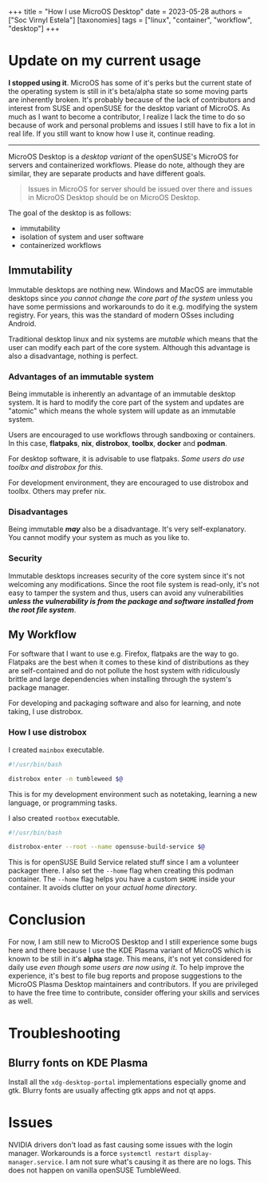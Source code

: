 +++
title = "How I use MicroOS Desktop"
date = 2023-05-28
authors = ["Soc Virnyl Estela"]
[taxonomies]
tags = ["linux", "container", "workflow", "desktop"]
+++

# Update on my current usage

**I stopped using it**. MicroOS has some of it's perks but the current state of the operating system is still in it's beta/alpha state
so some moving parts are inherently broken. It's probably because of the lack of contributors and interest from SUSE and openSUSE
for the desktop variant of MicroOS. As much as I want to become a contributor, I realize I lack the time to do so because
of work and personal problems and issues I still have to fix a lot in real life. If you still want to know how I use it, continue reading.

---

MicroOS Desktop is a _desktop variant_ of the openSUSE's MicroOS for servers and containerized workflows. Please do note, although they are
similar, they are separate products and have different goals. 

> Issues in MicroOS for server should be issued over there and issues in MicroOS Desktop
should be on MicroOS Desktop.

The goal of the desktop is as follows:

- immutability
- isolation of system and user software
- containerized workflows

## Immutability

Immutable desktops are nothing new. Windows and MacOS are immutable desktops since _you cannot
change the core part of the system_ unless you have some permissions and workarounds to do it e.g.
modifying the system registry. For years, this was the standard of modern OSses including Android.

Traditional desktop linux and nix systems are *mutable* which means that the user can modify
each part of the core system. Although this advantage is also a disadvantage, nothing is perfect.

### Advantages of an immutable system

Being immutable is inherently an advantage of an immutable desktop system. It is hard to
modify the core part of the system and updates are "atomic" which means the whole system
will update as an immutable system. 

Users are encouraged to use workflows through sandboxing or containers. In this case, **flatpaks**,
**nix**, **distrobox**, **toolbx**, **docker** and **podman**.

For desktop software, it is advisable to use flatpaks. _Some users do use toolbx and distrobox for this_.

For development environment, they are encouraged to use distrobox and toolbx. Others may prefer nix.

### Disadvantages

Being immutable ***may*** also be a disadvantage. It's very self-explanatory. You cannot modify
your system as much as you like to.

### Security

Immutable desktops increases security of the core system since it's not welcoming any modifications.
Since the root file system is read-only, it's not easy to tamper the system and thus, users
can avoid any vulnerabilities ***unless the vulnerability is from the package and software installed 
from the root file system***.

## My Workflow

For software that I want to use e.g. Firefox, flatpaks are the way to go. Flatpaks are the best
when it comes to these kind of distributions as they are self-contained and do not pollute
the host system with ridiculously brittle and large dependencies when installing through
the system's package manager.

For developing and packaging software and also for learning, and note taking, I use distrobox.

### How I use distrobox

I created `mainbox` executable.

```bash
#!/usr/bin/bash

distrobox enter -n tumbleweed $@
```

This is for my development environment such as notetaking, learning a new language, or programming tasks.

I also created `rootbox` executable.

```bash
#!/usr/bin/bash

distrobox-enter --root --name opensuse-build-service $@
```

This is for openSUSE Build Service related stuff since I am a volunteer packager there. I also set
the `--home` flag when creating this podman container. The `--home` flag helps you have a custom
`$HOME` inside your container. It avoids clutter on your *actual home directory*.

# Conclusion

For now, I am still new to MicroOS Desktop and I still experience some bugs here and there because
I use the KDE Plasma variant of MicroOS which is known to be still in it's **alpha** stage. This
means, it's not yet considered for daily use _even though some users are now using it_. To help
improve the experience, it's best to file bug reports and propose suggestions to the MicroOS
Plasma Desktop maintainers and contributors. If you are privileged to have the free time to
contribute, consider offering your skills and services as well.

# Troubleshooting

## Blurry fonts on KDE Plasma

Install all the `xdg-desktop-portal` implementations especially gnome and gtk. Blurry fonts are usually affecting
gtk apps and not qt apps.

# Issues

NVIDIA drivers don't load as fast causing some issues with the login manager. Workarounds is a force `systemctl restart display-manager.service`.
I am not sure what's causing it as there are no logs. This does not happen on vanilla openSUSE TumbleWeed.

